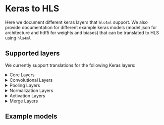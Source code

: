 # Keras to HLS

Here we document different keras layers that `hls4ml` support. We also provide documentation for different example keras models (model json for architecture and hdf5 for weights and biases) that can be translated to HLS using `hls4ml` 

## Supported layers

We currently support translations for the following Keras layers:

<details>
<summary>Core Layers</summary>
<p>
  
- `InputLayer`
- `Dropout`
- `Flatten`
- `Dense`
- `BinaryDense`
- `TernaryDense`
</p>
</details>

<details>
<summary>Convolutional Layers</summary>
<p>

- `Conv1D`
- `Conv2D`
</p>
</details>

<details>
<summary>Pooling Layers</summary>
<p>

- `MaxPooling1D`
- `MaxPooling2D`
- `AveragePooling1D`
- `AveragePooling2D`
</p>
</details>

<details>
<summary>Normalization Layers</summary>

- `BatchNormalization`
</p>
</details>

<details>
<summary>Activation Layers</summary>
</p>

- `Activation`
- `LeakyReLU`
- `ThresholdedReLU`
- `ELU`
- `PReLU`
</p>
</details>

<details>
<summary>Merge Layers</summary>
</p>

- `Add`
- `Subtract`
- `Multiply`
- `Average`
- `Maximum`
- `Minimum`
- `Concatenate`
</p>
</details>

## Example models
